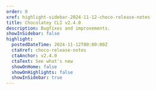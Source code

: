 ```yaml
---
order: 0
xref: highlight-sidebar-2024-11-12-choco-release-notes
title: Chocolatey CLI v2.4.0
description: Bugfixes and improvements.
showInSidebar: false
highlight:
  postedDateTime: 2024-11-12T00:00:00Z
  ctaXref: choco-release-notes
  ctaAnchor: v2.4.0
  ctaText: See what's new
  showOnHome: false
  showOnHighlights: false
  showInSidebar: true
---
```


